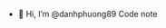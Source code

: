 - 👋 Hi, I’m @danhphuong89
Code note

<!---
danhphuong89/danhphuong89 is a ✨ special ✨ repository because its `README.md` (this file) appears on your GitHub profile.
You can click the Preview link to take a look at your changes.
--->
